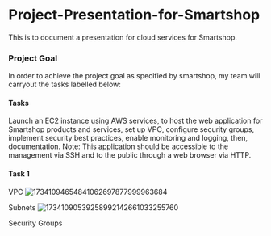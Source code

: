 # Project-Presentation-for-Smartshop
This is to document a presentation for cloud services for Smartshop.
### Project Goal
In order to achieve the project goal as specified by smartshop, my team will carryout the tasks labelled below:
#### Tasks
Launch an EC2 instance using AWS services, to host the web application for Smartshop products and services, set up VPC, configure security groups, implement security best practices, enable monitoring and logging, then, documentation.
Note: This application should be accessible to the management via SSH and to the public through a web browser via HTTP. 
#### Task 1
VPC
![17341094654841062697877999963684](https://github.com/user-attachments/assets/10b2913e-2453-4765-a2d8-3ed91afdec19)

 Subnets
 ![17341090539258992142661033255760](https://github.com/user-attachments/assets/7e5d4398-ea98-4e27-8e93-2c18858e7dcd)

  Security Groups
  
